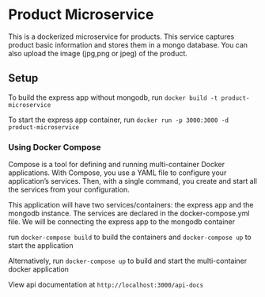 # Product Microservice

This is a dockerized microservice for products. This service captures product basic information and stores them in a mongo database. You can also upload the image (jpg,png or jpeg) of the product.

## Setup

To build the express app without mongodb, run `docker build -t product-microservice`

To start the express app container, run `docker run -p 3000:3000 -d product-microservice`

### Using Docker Compose

Compose is a tool for defining and running multi-container Docker applications. With Compose, you use a YAML file to configure your application’s services. Then, with a single command, you create and start all the services from your configuration.

This application will have two services/containers: the express app and the mongodb instance. The services are declared in the docker-compose.yml file. We will be connecting the express app to the mongodb container

run `docker-compose build` to build the containers and `docker-compose up` to start the application

Alternatively, run `docker-compose up` to build and start the multi-container docker application

View api documentation at `http://localhost:3000/api-docs`
